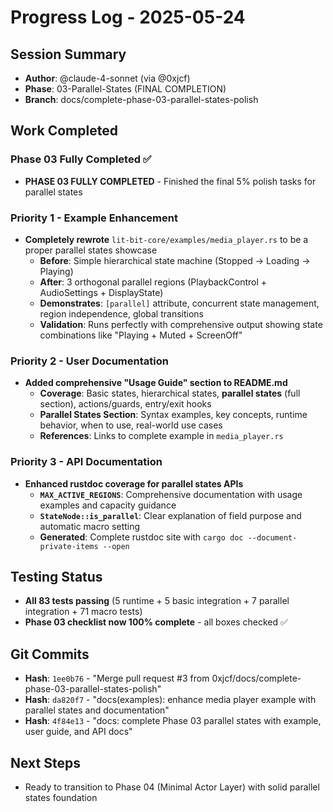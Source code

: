 # Progress Log - 2025-05-24

## Session Summary
* **Author**: @claude-4-sonnet (via @0xjcf)
* **Phase**: 03-Parallel-States (FINAL COMPLETION)
* **Branch**: docs/complete-phase-03-parallel-states-polish

## Work Completed

### Phase 03 Fully Completed ✅
* **PHASE 03 FULLY COMPLETED** - Finished the final 5% polish tasks for parallel states

### Priority 1 - Example Enhancement
* **Completely rewrote** `lit-bit-core/examples/media_player.rs` to be a proper parallel states showcase
  * **Before**: Simple hierarchical state machine (Stopped → Loading → Playing)  
  * **After**: 3 orthogonal parallel regions (PlaybackControl + AudioSettings + DisplayState)
  * **Demonstrates**: `[parallel]` attribute, concurrent state management, region independence, global transitions  
  * **Validation**: Runs perfectly with comprehensive output showing state combinations like "Playing + Muted + ScreenOff"

### Priority 2 - User Documentation
* **Added comprehensive "Usage Guide" section to README.md**
  * **Coverage**: Basic states, hierarchical states, **parallel states** (full section), actions/guards, entry/exit hooks
  * **Parallel States Section**: Syntax examples, key concepts, runtime behavior, when to use, real-world use cases  
  * **References**: Links to complete example in `media_player.rs`

### Priority 3 - API Documentation
* **Enhanced rustdoc coverage for parallel states APIs**
  * **`MAX_ACTIVE_REGIONS`**: Comprehensive documentation with usage examples and capacity guidance  
  * **`StateNode::is_parallel`**: Clear explanation of field purpose and automatic macro setting
  * **Generated**: Complete rustdoc site with `cargo doc --document-private-items --open`

## Testing Status
* **All 83 tests passing** (5 runtime + 5 basic integration + 7 parallel integration + 71 macro tests)
* **Phase 03 checklist now 100% complete** - all boxes checked ✅

## Git Commits
* **Hash**: `1ee0b76` - "Merge pull request #3 from 0xjcf/docs/complete-phase-03-parallel-states-polish"
* **Hash**: `da820f7` - "docs(examples): enhance media player example with parallel states and documentation"
* **Hash**: `4f84e13` - "docs: complete Phase 03 parallel states with example, user guide, and API docs"

## Next Steps
* Ready to transition to Phase 04 (Minimal Actor Layer) with solid parallel states foundation 